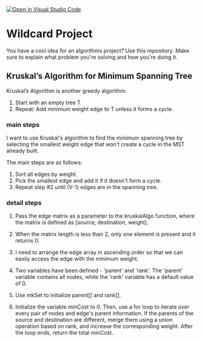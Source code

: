 [![Open in Visual Studio Code](https://classroom.github.com/assets/open-in-vscode-718a45dd9cf7e7f842a935f5ebbe5719a5e09af4491e668f4dbf3b35d5cca122.svg)](https://classroom.github.com/online_ide?assignment_repo_id=12685867&assignment_repo_type=AssignmentRepo)
# Wildcard Project

You have a cool idea for an algorithms project? Use this repository. Make sure
to explain what problem you're solving and how you're doing it.

## Kruskal’s Algorithm for Minimum Spanning Tree
Kruskal’s Algorithm is another greedy algorithm:
1. Start with an empty tree T
2. Repeat: Add minimum weight edge to T unless it forms a cycle. 

### main steps
I want to use Kruskal's algorithm to find the minimum spanning tree by selecting the smallest weight edge that won't create a cycle in the MST already built.

The main steps are as follows:
1. Sort all edges by weight. 
2. Pick the smallest edge and add it if it doesn't form a cycle. 
3. Repeat step #2 until (V-1) edges are in the spanning tree.

### detail steps
1. Pass the edge matrix as a parameter to the kruskalAlgo function, where the matrix is defined as [source, destination, weight].

2. When the matrix length is less than 2, only one element is present and it returns 0.

3. I need to arrange the edge array in ascending order so that we can easily access the edge with the minimum weight.

4. Two variables have been defined - 'parent' and 'rank'. The 'parent' variable contains all nodes, while the 'rank' variable has a default value of 0.

5. Use mkSet to initialize parent[] and rank[].

6. Initialize the variable minCost to 0. Then, use a for loop to iterate over every pair of nodes and edge's parent information. If the parents of the source and destination are different, merge them using a union operation based on rank, and increase the corresponding weight. After the loop ends, return the total minCost.
